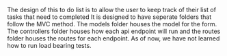 The design of this to do list is to allow the user to keep track of their list of tasks that need to completed 
It is designed to have seperate folders that follow the MVC method. The models folder houses the model for the form. The controllers folder houses how each api endpoint will run and the routes folder houses the routes for each endpoint.
As of now, we have not learned how to run load bearing tests. 